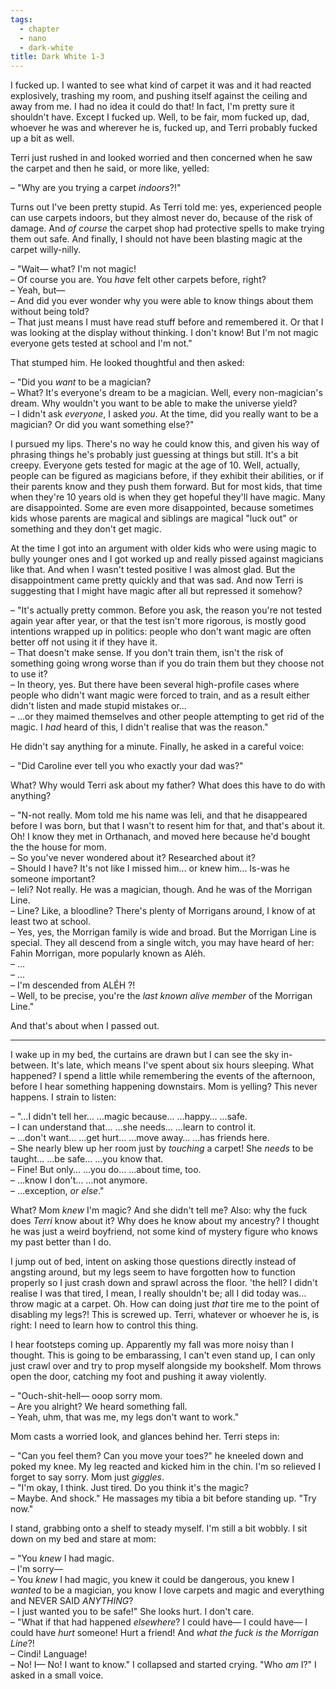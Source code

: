```yaml
---
tags:
  - chapter
  - nano
  - dark-white
title: Dark White 1-3
---
```


I fucked up. I wanted to see what kind of carpet it was and it had reacted explosively, trashing my room, and pushing itself against the ceiling and away from me. I had no idea it could do that! In fact, I'm pretty sure it shouldn't have. Except I fucked up. Well, to be fair, mom fucked up, dad, whoever he was and wherever he is, fucked up, and Terri probably fucked up a bit as well.

Terri just rushed in and looked worried and then concerned when he saw the carpet and then he said, or more like, yelled:

– "Why are you trying a carpet *indoors*?!"

Turns out I've been pretty stupid. As Terri told me: yes, experienced people can use carpets indoors, but they almost never do, because of the risk of damage. And *of course* the carpet shop had protective spells to make trying them out safe. And finally, I should not have been blasting magic at the carpet willy-nilly.

– "Wait— what? I'm not magic!  
– Of course you are. You *have* felt other carpets before, right?  
– Yeah, but—  
– And did you ever wonder why you were able to know things about them without being told?  
– That just means I must have read stuff before and remembered it. Or that I was looking at the display without thinking. I don't know! But I'm not magic everyone gets tested at school and I'm not."

That stumped him. He looked thoughtful and then asked:

– "Did you *want* to be a magician?  
– What? It's everyone's dream to be a magician. Well, every non-magician's dream. Why wouldn't you want to be able to make the universe yield?  
– I didn't ask *everyone*, I asked *you*. At the time, did you really want to be a magician? Or did you want something else?"

I pursued my lips. There's no way he could know this, and given his way of phrasing things he's probably just guessing at things but still. It's a bit creepy. Everyone gets tested for magic at the age of 10. Well, actually, people can be figured as magicians before, if they exhibit their abilities, or if their parents know and they push them forward. But for most kids, that time when they're 10 years old is when they get hopeful they'll have magic. Many are disappointed. Some are even more disappointed, because sometimes kids whose parents are magical and siblings are magical "luck out" or something and they don't get magic.

At the time I got into an argument with older kids who were using magic to bully younger ones and I got worked up and really pissed against magicians like that. And when I wasn't tested positive I was almost glad. But the disappointment came pretty quickly and that was sad. And now Terri is suggesting that I might have magic after all but repressed it somehow?

– "It's actually pretty common. Before you ask, the reason you're not tested again year after year, or that the test isn't more rigorous, is mostly good intentions wrapped up in politics: people who don't want magic are often better off not using it if they have it.  
– That doesn't make sense. If you don't train them, isn't the risk of something going wrong worse than if you do train them but they choose not to use it?  
– In theory, yes. But there have been several high-profile cases where people who didn't want magic were forced to train, and as a result either didn't listen and made stupid mistakes or…  
– …or they maimed themselves and other people attempting to get rid of the magic. I *had* heard of this, I didn't realise that was the reason."

He didn't say anything for a minute. Finally, he asked in a careful voice:

– "Did Caroline ever tell you who exactly your dad was?"

What? Why would Terri ask about my father? What does this have to do with anything?

– "N-not really. Mom told me his name was Ieli, and that he disappeared before I was born, but that I wasn't to resent him for that, and that's about it. Oh! I know they met in Orthanach, and moved here because he'd bought the the house for mom.  
– So you've never wondered about it? Researched about it?  
– Should I have? It's not like I missed him… or knew him… Is-was he someone important?  
– Ieli? Not really. He was a magician, though. And he was of the Morrigan Line.  
– Line? Like, a bloodline? There's plenty of Morrigans around, I know of at least two at school.  
– Yes, yes, the Morrigan family is wide and broad. But the Morrigan Line is special. They all descend from a single witch, you may have heard of her: Fahin Morrigan, more popularly known as Aléh.  
– …  
– …  
– I'm descended from ALÉH ?!  
– Well, to be precise, you're the *last known alive member* of the Morrigan Line."

And that's about when I passed out.

***

I wake up in my bed, the curtains are drawn but I can see the sky in-between. It's late, which means I've spent about six hours sleeping. What happened? I spend a little while remembering the events of the afternoon, before I hear something happening downstairs. Mom is yelling? This never happens. I strain to listen:

– "…I didn't tell her… …magic because… …happy… …safe.  
– I can understand that… …she needs… …learn to control it.  
– …don't want… …get hurt… …move away… …has friends here.  
– She nearly blew up her room just by *touching* a carpet! She *needs* to be taught… …be safe… …you know that.  
– Fine! But only… …you do… …about time, too.  
– …know I don't… …not anymore.  
– …exception, *or else*."

What? Mom *knew* I'm magic? And she didn't tell me? Also: why the fuck does *Terri* know about it? Why does he know about my ancestry? I thought he was just a weird boyfriend, not some kind of mystery figure who knows my past better than I do.

I jump out of bed, intent on asking those questions directly instead of angsting around, but my legs seem to have forgotten how to function properly so I just crash down and sprawl across the floor. 'the hell? I didn't realise I was that tired, I mean, I really shouldn't be; all I did today was… throw magic at a carpet. Oh. How can doing just *that* tire me to the point of disabling my legs?! This is screwed up. Terri, whatever or whoever he is, is right: I need to learn how to control this thing.

I hear footsteps coming up. Apparently my fall was more noisy than I thought. This is going to be embarassing, I can't even stand up, I can only just crawl over and try to prop myself alongside my bookshelf. Mom throws open the door, catching my foot and pushing it away violently.

– "Ouch-shit-hell— ooop sorry mom.  
– Are you alright? We heard something fall.  
– Yeah, uhm, that was me, my legs don't want to work."

Mom casts a worried look, and glances behind her. Terri steps in:

– "Can you feel them? Can you move your toes?" he kneeled down and poked my knee. My leg reacted and kicked him in the chin. I'm so relieved I forget to say sorry. Mom just *giggles*.  
– "I'm okay, I think. Just tired. Do you think it's the magic?  
– Maybe. And shock." He massages my tibia a bit before standing up. "Try now."

I stand, grabbing onto a shelf to steady myself. I'm still a bit wobbly. I sit down on my bed and stare at mom:

– "You *knew* I had magic.  
– I'm sorry—  
– You *knew* I had magic, you knew it could be dangerous, you knew I *wanted* to be a magician, you know I love carpets and magic and everything and NEVER SAID *ANYTHING*?  
– I just wanted you to be safe!" She looks hurt. I don't care.  
– "What if that had happened *elsewhere*? I could have— I could have— I could have *hurt* someone! Hurt a friend! And *what the fuck is the Morrigan Line*?!  
– Cindi! Language!  
– No! I— No! I want to know." I collapsed and started crying. "Who *am* I?" I asked in a small voice.
